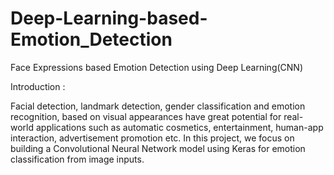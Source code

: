 # Deep-Learning-based-Emotion_Detection

Face Expressions based Emotion Detection using Deep Learning(CNN)

Introduction :

Facial detection, landmark detection, gender classification and emotion recognition, based on visual appearances have great potential for real-world applications such as automatic cosmetics, entertainment, human-app interaction, advertisement promotion etc. In this project, we focus on building a Convolutional Neural Network model using Keras for emotion classification from image inputs.

